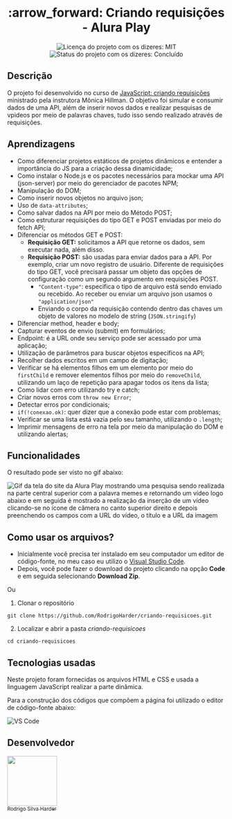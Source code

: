 <h1 align="center">:arrow_forward: Criando requisições - Alura Play</h1>

<div>
  <p align="center">
    <img alt="Licença do projeto com os dizeres: MIT" src="https://img.shields.io/github/license/RodrigoHarder/criando-requisicoes.svg">
    <img alt="Status do projeto com os dizeres: Concluído" src="https://img.shields.io/static/v1?label=Status&message=Concluído &color=green">
  </p>
</div>

## **Descrição**

O projeto foi desenvolvido no curso de [JavaScript: criando requisições](https://cursos.alura.com.br/course/javascript-criando-requisicoes) ministrado pela instrutora Mônica Hillman. O objetivo foi simular e consumir dados de uma API, além de inserir novos dados e realizar pesquisas de vpideos por meio de palavras chaves, tudo isso sendo realizado através de requisições.

## **Aprendizagens** 

- Como diferenciar projetos estáticos de projetos dinâmicos e entender a importância do JS para a criação dessa dinamicidade;
- Como instalar o Node.js e os pacotes necessários para mockar uma API (json-server) por meio do gerenciador de pacotes NPM;
- Manipulação do DOM;
- Como inserir novos objetos no arquivo json;
- Uso de `data-attributes`;
- Como salvar dados na API por meio do Método POST;
- Como estruturar requisições do tipo GET e POST enviadas por meio do fetch API;
- Diferenciar os métodos GET e POST:
    - **Requisição GET:** solicitamos a API que retorne os dados, sem executar nada, além disso.
    - **Requisição POST:** são usadas para enviar dados para a API. Por exemplo, criar um novo registro de usuário. Diferente de requisições do tipo GET, você precisará passar um objeto das opções de configuração como um segundo argumento em requisições POST.
        - `"Content-type"`: especifica o tipo de arquivo está sendo enviado ou recebido. Ao receber ou enviar um arquivo json usamos o `"application/json"`
        - Enviando o corpo da requisição contendo dentro das chaves um objeto de valores no modelo de string (`JSON.stringify`)
- Diferenciar method, header e body;
- Capturar eventos de envio (submit) em formulários;
- Endpoint: é a URL onde seu serviço pode ser acessado por uma aplicação;
- Utilização de parâmetros para buscar objetos específicos na API;
- Recolher dados escritos em um campo de digitação;
- Verificar se há elementos filhos em um elemento por meio do `firstChild` e remover elementos filhos por meio do `removeChild`, utilizando um laço de repetição para apagar todos os itens da lista;
- Como lidar com erro utilizando try e catch;
- Criar novos erros com `throw new Error`;
- Detectar erros por condicionais;
- `if(!conexao.ok)`: quer dizer que a conexão pode estar com problemas;
- Verificar se uma lista está vazia pelo seu tamanho, utilizando o `.length`;
- Imprimir mensagens de erro na tela por meio da manipulação do DOM e utilizando alertas;

## **Funcionalidades**

O resultado pode ser visto no gif abaixo:

![Gif da tela do site da Alura Play mostrando uma pesquisa sendo realizada na parte central superior com a palavra memes e retornando um vídeo logo abaixo e em seguida é mostrado a realização da inserção de um vídeo clicando-se no ícone de câmera no canto superior direito e depois preenchendo os campos com a URL do vídeo, o título e a URL da imagem](video-resultado.gif)

## **Como usar os arquivos?**

- Inicialmente você precisa ter instalado em seu computador um editor de código-fonte, no meu caso eu utilizo o [Visual Studio Code](https://code.visualstudio.com/download). 
- Depois, você pode fazer o download do projeto clicando na opção **Code** e em seguida selecionando **Download Zip**.

Ou

1. Clonar o repositório

```
git clone https://github.com/RodrigoHarder/criando-requisicoes.git
```
2. Localizar e abrir a pasta *criando-requisicoes*

```
cd criando-requisicoes
```

## **Tecnologias usadas**

Neste projeto foram fornecidas os arquivos HTML e CSS e usada a linguagem JavaScript realizar a parte dinâmica.

Para a construção dos códigos que compõem a página foi utilizado o editor de código-fonte abaixo:

<img align="center" alt="VS Code" src="https://img.shields.io/badge/Visual_Studio-5C2D91?style=for-the-badge&logo=visual%20studio&logoColor=white">

## Desenvolvedor

[<img src="https://avatars.githubusercontent.com/u/114362538?v=4" width=115><br><sub>Rodrigo Silva Harder</sub>](https://github.com/RodrigoHarder)
